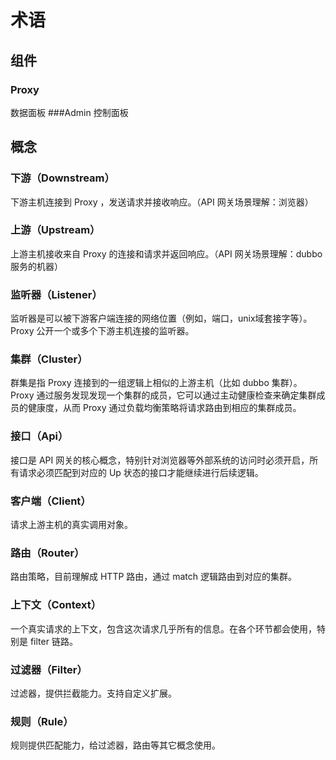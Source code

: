 # 术语

## 组件
### Proxy
数据面板
###Admin
控制面板

## 概念
### 下游（Downstream）
下游主机连接到 Proxy ，发送请求并接收响应。（API 网关场景理解：浏览器）
### 上游（Upstream）
上游主机接收来自 Proxy 的连接和请求并返回响应。（API 网关场景理解：dubbo 服务的机器）
### 监听器（Listener）
监听器是可以被下游客户端连接的网络位置（例如，端口，unix域套接字等）。Proxy 公开一个或多个下游主机连接的监听器。
### 集群（Cluster）
群集是指 Proxy 连接到的一组逻辑上相似的上游主机（比如 dubbo 集群）。Proxy 通过服务发现发现一个集群的成员，它可以通过主动健康检查来确定集群成员的健康度，从而 Proxy 通过负载均衡策略将请求路由到相应的集群成员。
### 接口（Api）
接口是 API 网关的核心概念，特别针对浏览器等外部系统的访问时必须开启，所有请求必须匹配到对应的 Up 状态的接口才能继续进行后续逻辑。
### 客户端（Client）
请求上游主机的真实调用对象。
### 路由（Router）
路由策略，目前理解成 HTTP 路由，通过 match 逻辑路由到对应的集群。
### 上下文（Context）
一个真实请求的上下文，包含这次请求几乎所有的信息。在各个环节都会使用，特别是 filter 链路。
### 过滤器（Filter）
过滤器，提供拦截能力。支持自定义扩展。
### 规则（Rule）
规则提供匹配能力，给过滤器，路由等其它概念使用。
